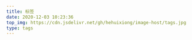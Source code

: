 ```yaml
---
title: 标签
date: 2020-12-03 10:23:36
top_img: https://cdn.jsdelivr.net/gh/hehuixiong/image-host/tags.jpg
type: tags
---
```

